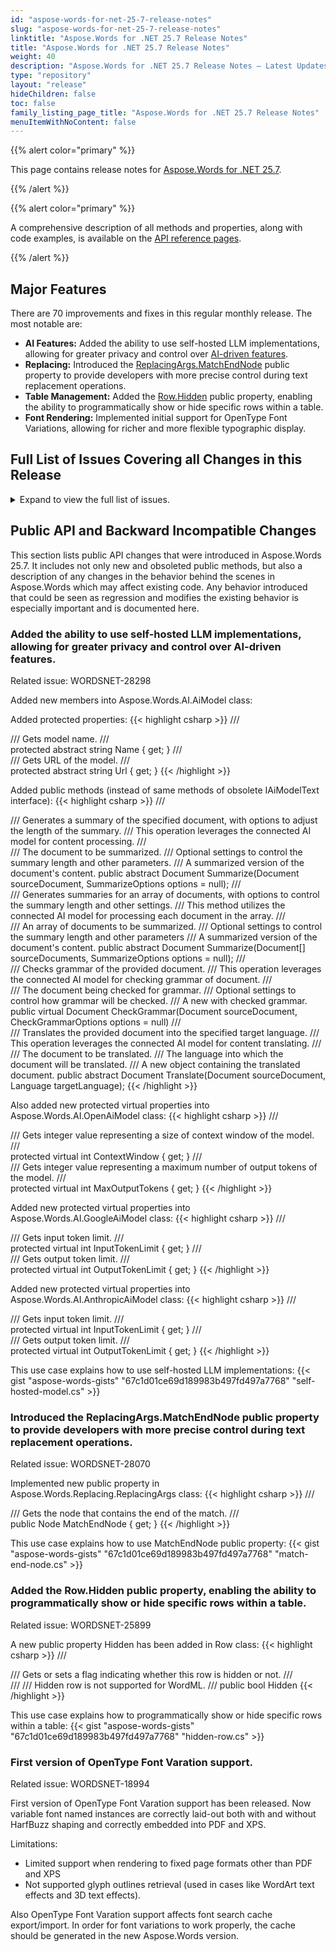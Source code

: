 ```yaml
---
id: "aspose-words-for-net-25-7-release-notes"
slug: "aspose-words-for-net-25-7-release-notes"
linktitle: "Aspose.Words for .NET 25.7 Release Notes"
title: "Aspose.Words for .NET 25.7 Release Notes"
weight: 40
description: "Aspose.Words for .NET 25.7 Release Notes – Latest Updates and Fixes in July 2025"
type: "repository"
layout: "release"
hideChildren: false
toc: false
family_listing_page_title: "Aspose.Words for .NET 25.7 Release Notes"
menuItemWithNoContent: false
---
```


{{% alert color="primary" %}}

This page contains release notes for [Aspose.Words for .NET 25.7](https://www.nuget.org/packages/Aspose.Words/25.7.0).

{{% /alert %}}


{{% alert color="primary" %}}

A comprehensive description of all methods and properties, along with code examples, is available on the [API reference pages](https://reference.aspose.com/words/net/).

{{% /alert %}}

## Major Features

There are 70 improvements and fixes in this regular monthly release. The most notable are:

- **AI Features:** Added the ability to use self-hosted LLM implementations, allowing for greater privacy and control over [AI-driven features](https://reference.aspose.com/words/net/aspose.words.ai/aimodel/#methods).
- **Replacing:** Introduced the [ReplacingArgs.MatchEndNode](https://reference.aspose.com/words/net/aspose.words.replacing/replacingargs/matchendnode/) public property to provide developers with more precise control during text replacement operations.
- **Table Management:** Added the [Row.Hidden](https://reference.aspose.com/words/net/aspose.words.tables/row/hidden/) public property, enabling the ability to programmatically show or hide specific rows within a table.
- **Font Rendering:** Implemented initial support for OpenType Font Variations, allowing for richer and more flexible typographic display.
 
## Full List of Issues Covering all Changes in this Release

<details>
<summary>Expand to view the full list of issues.</summary>

|Key|Summary|Category|
| :- | :- | :- |
|WORDSNET-25899|Add public API to mark row as hidden|New Feature
|WORDSNET-28192|Support XLSX header/footers in XLSX export|New Feature
|WORDSNET-28298|Allow to use self-hosted LLM implementation in Aspose.Words|New Feature
|WORDSNET-28070|Consider providing a property in ReplacingArgs that will return the node that contains the end of the match|New Feature
|WORDSNET-18581|Content are rendered outside the page at right side in PDF|Enhancement
|WORDSNET-28159|Table left indent is incorrect after rendering|Enhancement
|WORDSNET-28335|Consider Dropping Client Profile Support for Aspose.Words .NET 3.5 and 4.0|Enhancement
|WORDSNET-28008|MS Word doesn't write 'w:space' attribute for last 'w:col' element|Bug
|WORDSNET-28406|System.NullReferenceException when comparing documents|Bug
|WORDSNET-28404|StackOverflowException during DOCX to PDF conversion when PreserveFormFields is enabled|Bug
|WORDSNET-28331|StackOverflowException is thrown upon rendering document to PDF with PdfSaveOptions.PreserveFormFields enabled|Bug
|WORDSNET-28357|Stack overflow when converting DOCX to PDF|Bug
|WORDSNET-28270|List item formatting is changed after open/save ODT|Bug
|WORDSNET-28209|Setting TableStyle.Bidi makes the table LTR|Bug
|WORDSNET-28393|Unexpected Bookmark Creation When Mapping Identical Content Controls to the Same Custom XML Part|Bug
|WORDSNET-27282|Fix warnings during conversion|Bug
|WORDSNET-27917|Aspose.Words hangs during rendering to PDF|Bug
|WORDSNET-28400|Infinite loop upon conversion to PDF|Bug
|WORDSNET-28369|Rendering process hangs upon converting document|Bug
|WORDSNET-28332|Aspose.Words hangs upon rendering document with hyphenation|Bug
|WORDSNET-28321|Aspose.Words hangs upon rendering document when hyphenation dictionary is specified|Bug
|WORDSNET-28169|UpdatePageLayout hangs upon conversion|Bug
|WORDSNET-28152|Hangs upon rendering document|Bug
|WORDSNET-28141|Aspose.Words hangs upon rendering document|Bug
|WORDSNET-28136|Rendering hangs upon conversion|Bug
|WORDSNET-27283|Analyze the System.IO.Compression version inside Pdf2Word|Bug
|WORDSNET-28221|EmbeddedFontCache throws ArgumentNullException in AOT config|Bug
|WORDSNET-21505|Changing the "SelectedValue" on ListItems collection does not create a revision|Bug
|WORDSNET-28202|Incorrect date header rendering in PDF output|Bug
|WORDSNET-28168|Chart is rendered as not filled with data|Bug
|WORDSNET-28309|Text wrapped incorrectly due to inaccurate shrinking of Courier New spaces|Bug
|WORDSNET-28235|"Asian typography/Allow Latin text to wrap in the middle of a word" option is ignored upon rendering|Bug
|WORDSNET-28306|MS Excel raises an error when opening output XLSX|Bug
|WORDSNET-28230|Incorrect content area width for non-rectangular DML shapes|Bug
|WORDSNET-28266|Text misalignment upon SVG rendering|Bug
|WORDSNET-28368|Investigation: InsertHtml to SDT: Content not inserted|Bug
|WORDSNET-28059|Aspose.Words.LowCode.Merger throws an XmlException|Bug
|WORDSNET-28344|Track changes are lost in dropdown content controls mapped to Custom XML when saving DOCX|Bug
|WORDSNET-27988|Building document layout of document with batch of inline images is slow|Bug
|WORDSNET-28379|List levels formatting in the document produced by MS Word differs from what AW generates|Bug
|WORDSNET-27748|Formatting of list levels in the document produced by MS Word differs|Bug
|WORDSNET-28351|Import of MsoHtml columns differs from MS Word's result|Bug
|WORDSNET-28350|Mismatch in Column Import from MsoHtml vs. MS Word|Bug
|WORDSNET-28326|Inconsistent Column Rendering: MsoHtml Import vs. Word|Bug
|WORDSNET-28325|MsoHtml Column Import Produces Different Results than Word|Bug
|WORDSNET-28324|Discrepancy in Column Layout Between MsoHtml and MS Word Import|Bug
|WORDSNET-28343|Line break between text and shape is lost after extracting page|Bug
|WORDSNET-28337|DOCX to EPUB: Image not rendered correctly|Bug
|WORDSNET-28353|DOCX to MD: Links not working in output|Bug
|WORDSNET-28339|Code example for WarningInfoCollection is incorrect|Bug
|WORDSNET-28281|Import of MsoHtml lists differs from MS Word's result|Bug
|WORDSNET-28280|Discrepancy in Column Layout Between MsoHtml and MS Word Import|Bug
|WORDSNET-28279|MsoHtml Column Import Produces Different Results than Word|Bug
|WORDSNET-28277|Inconsistent Column Rendering: MsoHtml Import vs. Word|Bug
|WORDSNET-28275|Mismatch in Column Import from MsoHtml vs. MS Word|Bug
|WORDSNET-27745|Add support for loading of lists from headers/footers|Bug
|WORDSNET-28362|Shaped text isn't rendered correctly if text has borders |Bug
|WORDSNET-28158|Table row on a different page on conversion to PDF|Bug
|WORDSNET-26901|Part of content is moved to next page|Bug
|WORDSNET-28341|Size of single line legend|Bug
|WORDSNET-28264|Exception when saving a document in another thread after ExtractPages|Bug
|WORDSNET-28297|Layout of legend entries|Bug
|WORDSNET-28204|Y-axis labels are shifter and partially cut off|Bug
|WORDSNET-27421|Table layout is broken after removing SDTs|Bug
|WORDSNET-28287|Aspose.Words converting vs and MS Word converting|Bug
|WORDSNET-27309|Image is inserted upside-down when setting fill image|Bug
|WORDSNET-28389|Duplicated table content upon DOCX to PDF conversion|Bug
|WORDSNET-27722|Paragraph alignment is changed after appending document|Bug
|WORDSNET-27689|LST to DOC: Incorrect indentation and Blank pages added|Bug
|WORDSNET-28189|Words count in the document with custom list labels is incorrect|Bug
</details>

## Public API and Backward Incompatible Changes

This section lists public API changes that were introduced in Aspose.Words 25.7. It includes not only new and obsoleted public methods, but also a description of any changes in the behavior behind the scenes in Aspose.Words which may affect existing code. Any behavior introduced that could be seen as regression and modifies the existing behavior is especially important and is documented here.

### Added the ability to use self-hosted LLM implementations, allowing for greater privacy and control over AI-driven features.

Related issue: WORDSNET-28298

Added new members into Aspose.Words.AI.AiModel class:

Added protected properties:
{{< highlight csharp >}}
/// <summary>
/// Gets model name.
/// </summary>
protected abstract string Name { get; }
/// <summary>
/// Gets URL of the model.
/// </summary>
protected abstract string Url { get; }
{{< /highlight >}}

Added public methods (instead of same methods of obsolete IAiModelText interface):
{{< highlight csharp >}}
/// <summary>
/// Generates a summary of the specified document, with options to adjust the length of the summary.
/// This operation leverages the connected AI model for content processing.
/// </summary>
/// <param name="sourceDocument">The document to be summarized.</param>
/// <param name="options">Optional settings to control the summary length and other parameters.</param>
/// <returns>A summarized version of the document's content.</returns>
public abstract Document Summarize(Document sourceDocument, SummarizeOptions options = null);
/// <summary>
/// Generates summaries for an array of documents, with options to control the summary length and other settings.
/// This method utilizes the connected AI model for processing each document in the array.
/// </summary>
/// <param name="sourceDocuments">An array of documents to be summarized.</param>
/// <param name="options">Optional settings to control the summary length and other parameters</param>
/// <returns>A summarized version of the document's content.</returns>
public abstract Document Summarize(Document[] sourceDocuments, SummarizeOptions options = null);
/// <summary>
/// Checks grammar of the provided document.
/// This operation leverages the connected AI model for checking grammar of document.
/// </summary>
/// <param name="sourceDocument">The document being checked for grammar.</param>
/// <param name="options">Optional settings to control how grammar will be checked.</param>
/// <returns>A new <see cref="Document"/> with checked grammar.</returns>
public virtual Document CheckGrammar(Document sourceDocument, CheckGrammarOptions options = null)
/// <summary>
/// Translates the provided document into the specified target language.
/// This operation leverages the connected AI model for content translating.
/// </summary>
/// <param name="sourceDocument">The document to be translated.</param>
/// <param name="targetLanguage">The language into which the document will be translated.</param>
/// <returns>A new <see cref="Document"/> object containing the translated document.</returns>
public abstract Document Translate(Document sourceDocument, Language targetLanguage);
{{< /highlight >}}

Also added new protected virtual properties into Aspose.Words.AI.OpenAiModel class:
{{< highlight csharp >}}
/// <summary>
/// Gets integer value representing a size of context window of the model.
/// </summary>
protected virtual int ContextWindow { get; }
/// <summary>
/// Gets integer value representing a maximum number of output tokens of the model.
/// </summary>
protected virtual int MaxOutputTokens { get; }
{{< /highlight >}}

Added new protected virtual properties into Aspose.Words.AI.GoogleAiModel class:
{{< highlight csharp >}}
/// <summary>
/// Gets input token limit.
/// </summary>
protected virtual int InputTokenLimit { get; }
/// <summary>
/// Gets output token limit.
/// </summary>
protected virtual int OutputTokenLimit { get; }
{{< /highlight >}}

Added new protected virtual properties into Aspose.Words.AI.AnthropicAiModel class:
{{< highlight csharp >}}
/// <summary>
/// Gets input token limit.
/// </summary>
protected virtual int InputTokenLimit { get; }
/// <summary>
/// Gets output token limit.
/// </summary>
protected virtual int OutputTokenLimit { get; }
{{< /highlight >}}

This use case explains how to use self-hosted LLM implementations:
{{< gist "aspose-words-gists" "67c1d01ce69d189983b497fd497a7768" "self-hosted-model.cs" >}}

### Introduced the ReplacingArgs.MatchEndNode public property to provide developers with more precise control during text replacement operations.

Related issue: WORDSNET-28070

Implemented new public property in Aspose.Words.Replacing.ReplacingArgs class:
{{< highlight csharp >}}
/// <summary>
/// Gets the node that contains the end of the match.
/// </summary>
public Node MatchEndNode { get; }
{{< /highlight >}}

This use case explains how to use MatchEndNode public property:
{{< gist "aspose-words-gists" "67c1d01ce69d189983b497fd497a7768" "match-end-node.cs" >}}

### Added the Row.Hidden public property, enabling the ability to programmatically show or hide specific rows within a table.

Related issue: WORDSNET-25899

A new public property Hidden has been added in Row class:
{{< highlight csharp >}}
/// <summary>
/// Gets or sets a flag indicating whether this row is hidden or not.
/// </summary>
/// <remarks>
/// Hidden row is not supported for WordML.
/// </remarks>
public bool Hidden
{{< /highlight >}}

This use case explains how to programmatically show or hide specific rows within a table:
{{< gist "aspose-words-gists" "67c1d01ce69d189983b497fd497a7768" "hidden-row.cs" >}}

### First version of OpenType Font Varation support.

Related issue: WORDSNET-18994

First version of OpenType Font Varation support has been released. Now variable font named instances are correctly laid-out both with and without HarfBuzz shaping and correctly embedded into PDF and XPS.

Limitations:
- Limited support when rendering to fixed page formats other than PDF and XPS
- Not supported glyph outlines retrieval (used in cases like WordArt text effects and 3D text effects).

Also OpenType Font Varation support affects font search cache export/import. In order for font variations to work properly, the cache should be generated in the new Aspose.Words version.
